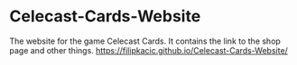 # Celecast-Cards-Website
The website for the game Celecast Cards. It contains the link to the shop page and other things.
https://filipkacic.github.io/Celecast-Cards-Website/

